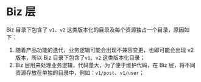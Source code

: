 # Biz 层
 
 Biz 目录下包含了 `v1`、`v2` 这类版本化的目录及每个资源独占一个目录，原因如下：
 1. 随着产品功能的迭代，业务逻辑可能会出现不兼容变更，也即可能会出现 v2 版本，所以 Biz 目录下包含了`v1`、`v2` 这类版本化目录；
 2. Biz 层用来处理业务逻辑，代码量大，为了便于维护代码，在 Biz 层，将不同资源存放在单独的目录中，例如：`v1/post`、`v1/user`；
